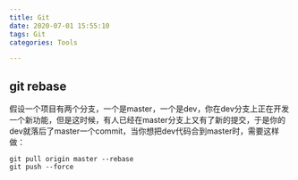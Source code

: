 ```yaml
---
title: Git
date: 2020-07-01 15:55:10
tags: Git
categories: Tools

---
```


## git rebase

​        假设一个项目有两个分支，一个是master，一个是dev，你在dev分支上正在开发一个新功能，但是这时候，有人已经在master分支上又有了新的提交，于是你的dev就落后了master一个commit，当你想把dev代码合到master时，需要这样做：

```shell
git pull origin master --rebase
git push --force
```

